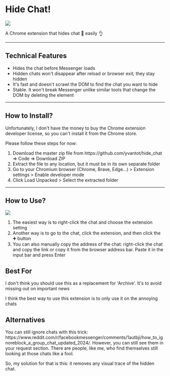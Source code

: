 <h1>Hide Chat!</h1>
<img src="https://github.com/user-attachments/assets/bbe5e235-6971-4b6d-8de7-2b11befcb7e8"/>
<p>A Chrome extension that hides chat 📩 easily 👌</p>
<hr />
<h2>Technical Features</h2>
<ul>
  <li>Hides the chat before Messenger loads</li>
  <li>Hidden chats won't disappear after reload or browser exit; they stay hidden</li>
  <li>It's fast and doesn't scrawl the DOM to find the chat you want to hide</li>
  <li>Stable. It won't break Messenger unlike similar tools that change the DOM by deleting the element</li>
</ul>
<hr />
<h2>How to Install?</h2>
<p>Unfortunately, I don't have the money to buy the Chrome extension developer license, so you can't install it from the Chrome store.</p>
<p>Please follow these steps for now:</p>
<ol>
  <li>Download the master zip file from https://github.com/yvantot/hide_chat => Code => Download ZIP</li>
  <li>Extract the file to any location, but it must be in its own separate folder</li>
  <li>Go to your Chromium browser (Chrome, Brave, Edge...) > Extension settings > Enable developer mode</li>
  <li>Click Load Unpacked > Select the extracted folder</li>
</ol>
<hr />
<h2>How to Use?</h2>
<img src="https://github.com/user-attachments/assets/a0efb583-5ae6-44dd-b388-591d08a0115d"/>
<ol>
  <li>The easiest way is to right-click the chat and choose the extension setting</li>
  <li>Another way is to go to the chat, click the extension, and then click the ➕ button</li>
  <li>You can also manually copy the address of the chat: right-click the chat and copy the link or copy it from the browser address bar. Paste it in the input bar and press Enter</li>
</ol>
<h2>Best For</h2>
<p>I don't think you should use this as a replacement for 'Archive'. It's to avoid missing out on important news</p>
<p>I think the best way to use this extension is to only use it on the annoying chats</p>
<h2>Alternatives</h2>
<p>You can still ignore chats with this trick: https://www.reddit.com/r/facebookmessenger/comments/1autbji/how_to_ignoreblock_a_group_chat_updated_2024/. However, you can still see them in your request section. There are people, like me, who find themselves still looking at those chats like a fool.</p>
<p>So, my solution for that is this: it removes any visual trace of the hidden chat.</p>
